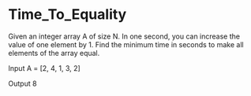 # Time_To_Equality

Given an integer array A of size N. In one second, you can increase the value of one element by 1. Find the minimum time in seconds to make all elements of the array equal.

Input A = [2, 4, 1, 3, 2]

Output 8

